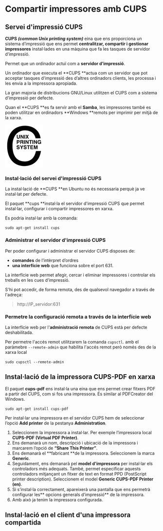 # Compartir impressores amb CUPS

## Servei d'impressió CUPS

**CUPS _(common Unix printing system)_** eina que ens proporciona un sistema d’impressió que ens permet **centralitzar, compartir i gestionar impressores** instal·lades en una màquina que fa les tasques de servidor d’impressió.

Permet que un ordinador actuï com a **servidor d’impressió**.

Un ordinador que executa el **CUPS **actua com un servidor que pot acceptar tasques d’impressió des d’altres ordinadors clients, les processa i les envia a la impressora apropiada.

La gran majoria de distribucions GNU/Linux utilitzen el CUPS com a sistema d’impressió per defecte.

Quan el **CUPS **es fa servir amb el **Samba**, les impressores també es poden utilitzar en ordinadors **Windows **remots per imprimir per mitjà de la xarxa.

![](/assets/CUPSlogo.png)

### Instal·lació del servei d'impressió CUPS

La instal·lació de **CUPS **en Ubuntu no és necessaria perquè ja ve instal·lat per defecte. 

El paquet **cups **instal·la el servidor d'impressió CUPS que permet instal·lar, configurar i compartir impressores en xarxa. 

Es podria instal·lar amb la comanda:

`sudo apt-get install cups`

### Administrar el servidor d'impressió CUPS

Per poder configurar i administrar el servidor CUPS disposes de:
* **comandes** de l’intèrpret d’ordres
* **una interfície web** que funciona sobre el port 631.
  
La interfície web permet afegir, cercar i eliminar impressores i controlar els treballs en les cues d’impressió.

S'hi pot accedir, de forma remota, des de qualsevol navegador a través de l'adreça:
> http://IP_servidor:631

### Permetre la configuració remota a través de la interfície web

La interfície web per l'**administració remota** de CUPS està per defecte deshabilitada. 

Per permetre l'accés remot utilitzarem la comanda `cupsctl`.
amb el paràmebre `--remote-admin` que habilita l'accés remot però només des de la xarxa local

`sudo cupsctl --remote-admin`

## Instal·lació de la impressora CUPS-PDF en xarxa

El paquet **cups-pdf** ens instal·la una eina que ens permet crear fitxers PDF a partir del CUPS, com si fos una impressora. És similar al PDFCreator del Windows.

`sudo apt-get install cups-pdf`

Per instal·lar una impressora en el servidor CUPS hem de seleccionar l’opció **Add printer** de la pestanya **Administration**.

1. Seleccionem la impressora a instal·lar. Per exemple l’impressora local **CUPS-PDF (Virtual PDF Printer)**.
2. Ens demanarà un nom, descripció i ubicació de la impressora i marcarem l’opció de **“Share This Printer”**.
3. Ens demanarà el **fabricant **de la impressora. Seleccionem la marca **Generic**.
4. Seguidament, ens demanarà pel **model d'impressora** per instal·lar els controladors més adequats. 
També, permet especificar aquests controladors mitjançant un fitxer de text en format PPD (PostScript printer description).
Seleccionem el model **Generic CUPS-PDF Printer (en)**.
5. Si s’instal·la correctament, apareixerà una pantalla que ens permetrà configurar les** opcions generals d’impressió** de la impressora.
6. Amb això ja tenim la impressora configurada.




## Instal·lació en el client d'una impressora compartida



